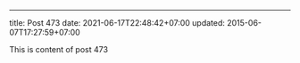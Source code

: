 ---
title: Post 473
date: 2021-06-17T22:48:42+07:00
updated: 2015-06-07T17:27:59+07:00

This is content of post 473